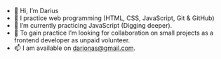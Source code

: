 - 👋 Hi, I’m Darius
- 👀 I practice web programming (HTML, CSS, JavaScript, Git & GitHub)
- 🌱 I’m currently practicing JavaScript (Digging deeper).
- 💞️ To gain practice I’m looking for collaboration on small projects as a frontend developer as unpaid volunteer.
- 📫 I am available on darionas@gmail.com.

<!---
Darionas/Darionas is a ✨ special ✨ repository because its `README.md` (this file) appears on your GitHub profile.
You can click the Preview link to take a look at your changes.
--->
